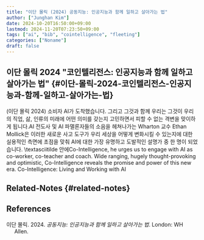 ```yaml
---
title: "이단 몰릭 (2024) 공동지능: 인공지능과 함께 일하고 살아가는 법"
author: ["Junghan Kim"]
date: 2024-10-20T16:50:00+09:00
lastmod: 2024-11-20T07:23:50+09:00
tags: ["ai", "bib", "cointelligence", "fleeting"]
categories: ["Noname"]
draft: false
---
```


<!--more-->


## 이단 몰릭 2024 "코인텔리전스: 인공지능과 함께 일하고 살아가는 법" {#이단-몰릭-2024-코인텔리전스-인공지능과-함께-일하고-살아가는-법}

(이단 몰릭 2024) 소비자 AI가 도착했습니다. 그리고 그것과 함께 우리는 그것이 우리의 직업, 삶, 인류의 미래에 어떤 의미를 갖는지 고민하면서 피할 수 없는 격변을 맞이하게 됩니다.AI 전도사 및 AI 파멸론자들의 소음을 헤쳐나가는 Wharton 교수 Ethan Mollick은 이러한 새로운 사고 도구가 우리 세상을 어떻게 변화시킬 수 있는지에 대한 실용적인 측면에 초점을 맞춰 AI에 대한 가장 유명하고 도발적인 설명가 중 한 명이 되었습니다. \textasciitilde 안에Co-Intelligence, he urges us to engage with AI as co-worker, co-teacher and coach. Wide ranging, hugely thought-provoking and optimistic, Co-Intelligence reveals the promise and power of this new era. Co-Intelligence: Living and Working with AI


## Related-Notes {#related-notes}

## References

<style>.csl-entry{text-indent: -1.5em; margin-left: 1.5em;}</style><div class="csl-bib-body">
  <div class="csl-entry">이단 몰릭. 2024. <i>공동지능: 인공지능과 함께 일하고 살아가는 법</i>. London: WH Allen.</div>
</div>
